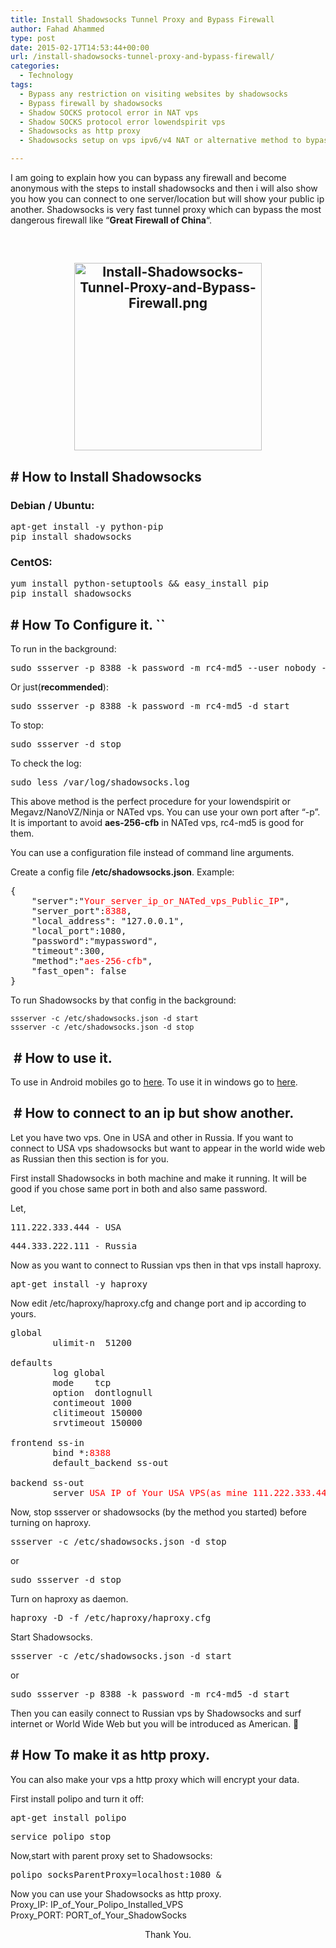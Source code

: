 ```yaml
---
title: Install Shadowsocks Tunnel Proxy and Bypass Firewall
author: Fahad Ahammed
type: post
date: 2015-02-17T14:53:44+00:00
url: /install-shadowsocks-tunnel-proxy-and-bypass-firewall/
categories:
  - Technology
tags:
  - Bypass any restriction on visiting websites by shadowsocks
  - Bypass firewall by shadowsocks
  - Shadow SOCKS protocol error in NAT vps
  - Shadow SOCKS protocol error lowendspirit vps
  - Shadowsocks as http proxy
  - Shadowsocks setup on vps ipv6/v4 NAT or alternative method to bypass GFW of China

---
```

I am going to explain how you can bypass any firewall and become anonymous with the steps to install shadowsocks and then i will also show you how you can connect to one server/location but will show your public ip another. Shadowsocks is very fast tunnel proxy which can bypass the most dangerous firewall like &#8220;**Great Firewall of China**&#8220;.

<!--more-->

&nbsp;

<h2 style="text-align: center;">
  <a href="https://i0.wp.com/fahadahammed.com/wp-content/uploads/2015/02/Install-Shadowsocks-Tunnel-Proxy-and-Bypass-Firewall.png"><img loading="lazy" class="alignnone size-medium wp-image-2047" src="https://i0.wp.com/fahadahammed.com/wp-content/uploads/2015/02/Install-Shadowsocks-Tunnel-Proxy-and-Bypass-Firewall-300x300.png?resize=300%2C300" alt="Install-Shadowsocks-Tunnel-Proxy-and-Bypass-Firewall.png" width="300" height="300" srcset="https://i0.wp.com/fahadahammed.com/wp-content/uploads/2015/02/Install-Shadowsocks-Tunnel-Proxy-and-Bypass-Firewall.png?resize=300%2C300&ssl=1 300w, https://i0.wp.com/fahadahammed.com/wp-content/uploads/2015/02/Install-Shadowsocks-Tunnel-Proxy-and-Bypass-Firewall.png?resize=150%2C150&ssl=1 150w, https://i0.wp.com/fahadahammed.com/wp-content/uploads/2015/02/Install-Shadowsocks-Tunnel-Proxy-and-Bypass-Firewall.png?w=610&ssl=1 610w" sizes="(max-width: 300px) 100vw, 300px" data-recalc-dims="1" /></a>
</h2>

## \# How to Install Shadowsocks

### Debian / Ubuntu:

<pre>apt-get install -y python-pip
pip install shadowsocks</pre>

### CentOS:

<pre>yum install python-setuptools && easy_install pip
pip install shadowsocks</pre>

## \# How To Configure it. ``

To run in the background:

<pre>sudo ssserver -p 8388 -k password -m rc4-md5 --user nobody -d start</pre>

Or just(**recommended**):

<pre>sudo ssserver -p 8388 -k password -m rc4-md5 -d start</pre>

To stop:

<pre>sudo ssserver -d stop</pre>

To check the log:

<pre>sudo less /var/log/shadowsocks.log</pre>

This above method is the perfect procedure for your lowendspirit or Megavz/NanoVZ/Ninja or NATed vps. You can use your own port after &#8220;-p&#8221;. It is important to avoid **aes-256-cfb** in NATed vps, rc4-md5 is good for them.

<div class="markdown-body">
  <p>
    You can use a configuration file instead of command line arguments.
  </p>
  
  <p>
    Create a config file <strong>/etc/shadowsocks.json</strong>. Example:
  </p>
  
  <pre>{
    "server":"<span style="color: #ff0000;">Your_server_ip_or_NATed_vps_Public_IP</span>",
    "server_port":<span style="color: #ff0000;">8388</span>,
    "local_address": "127.0.0.1",
    "local_port":1080,
    "password":"mypassword",
    "timeout":300,
    "method":"<span style="color: #ff0000;">aes-256-cfb</span>",
    "fast_open": false
}
</pre>
  
  <p>
    To run Shadowsocks by that config in the background:
  </p>
  
  <pre><code>ssserver -c /etc/shadowsocks.json -d start
ssserver -c /etc/shadowsocks.json -d stop</code></pre>
</div>

##  # How to use it.

To use in Android mobiles go to <a title="Shadowsocks" href="https://play.google.com/store/apps/details?id=com.github.shadowsocks" target="_blank">here</a>. To use it in windows go to <a title="Every Clients." href="http://link.fahad.pw/1A2wblp" target="_blank">here</a>.

##  # How to connect to an ip but show another.

Let you have two vps. One in USA and other in Russia. If you want to connect to USA vps shadowsocks but want to appear in the world wide web as Russian then this section is for you.

First install Shadowsocks in both machine and make it running. It will be good if you chose same port in both and also same password.

Let,

<pre>111.222.333.444 - USA</pre>

<pre>444.333.222.111 - Russia</pre>

Now as you want to connect to Russian vps then in that vps install haproxy.

<pre>apt-get install -y haproxy</pre>

Now edit /etc/haproxy/haproxy.cfg and change port and ip according to yours.

<pre>global
        ulimit-n  51200

defaults
        log global
        mode    tcp
        option  dontlognull
        contimeout 1000
        clitimeout 150000
        srvtimeout 150000

frontend ss-in
        bind *:<span style="color: #ff0000;">8388</span>
        default_backend ss-out

backend ss-out
        server <span style="color: #ff0000;">USA IP_of_Your_USA_VPS(as mine 111.222.333.444):8388</span> maxconn 20480</pre>

Now, stop ssserver or shadowsocks (by the method you started) before turning on haproxy.

<pre>ssserver -c /etc/shadowsocks.json -d stop</pre>

or

<pre>sudo ssserver -d stop</pre>

Turn on haproxy as daemon.

<pre>haproxy -D -f /etc/haproxy/haproxy.cfg</pre>

Start Shadowsocks.

<pre>ssserver -c /etc/shadowsocks.json -d start</pre>

or

<pre>sudo ssserver -p 8388 -k password -m rc4-md5 -d start</pre>

Then you can easily connect to Russian vps by Shadowsocks and surf internet or World Wide Web but you will be introduced as American. 🙂

## \# How To make it as http proxy.

You can also make your vps a http proxy which will encrypt your data.

First install polipo and turn it off:

<div class="highlight highlight-bash">
  <pre>apt-get install polipo</pre>
  
  <pre>service polipo stop</pre>
  
  <p>
    Now,start with parent proxy set to Shadowsocks:
  </p>
  
  <pre>polipo socksParentProxy=localhost:1080 &</pre>
  
  <p>
    Now you can use your Shadowsocks as http proxy.<br /> Proxy_IP: IP_of_Your_Polipo_Installed_VPS<br /> Proxy_PORT: PORT_of_Your_ShadowSocks
  </p>
  
  <p style="text-align: center;">
    Thank You.
  </p>
</div>